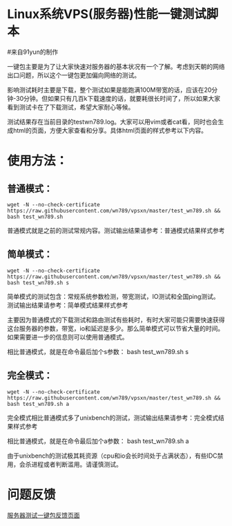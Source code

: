 # Linux系统VPS(服务器)性能一键测试脚本
#来自91yun的制作

一键包主要是为了让大家快速对服务器的基本状况有一个了解。考虑到天朝的网络出口问题，所以这个一键包更加偏向网络的测试。

影响测试耗时主要是下载，整个测试如果是能跑满100M带宽的话，应该在20分钟-30分钟。但如果只有几百k下载速度的话，就要耗很长时间了，所以如果大家看到测试卡在了下载测试，希望大家耐心等候。

测试结果存在当前目录的testwn789.log。大家可以用vim或者cat看，同时也会生成html的页面，方便大家查看和分享。具体html页面的样式参考以下内容。

# 使用方法：

## 普通模式：

    wget -N --no-check-certificate https://raw.githubusercontent.com/wn789/vpsxn/master/test_wn789.sh && bash test_wn789.sh
    
普通模式就是之前的测试常规内容。测试输出结果请参考：普通模式结果样式参考

## 简单模式：

    wget -N --no-check-certificate https://raw.githubusercontent.com/wn789/vpsxn/master/test_wn789.sh && bash test_wn789.sh s
    
简单模式的测试包含：常规系统参数检测，带宽测试，IO测试和全国ping测试。测试输出结果请参考：简单模式结果样式参考

主要因为普通模式的下载测试和路由测试有些耗时，有时大家可能只需要快速获得这台服务器的参数，带宽，io和延迟是多少。那么简单模式可以节省大量的时间。如果需要进一步的信息则可以使用普通模式。

相比普通模式，就是在命令最后加个s参数： bash test_wn789.sh s

## 完全模式：

    wget -N --no-check-certificate https://raw.githubusercontent.com/wn789/vpsxn/master/test_wn789.sh && bash test_wn789.sh a
    
完全模式相比普通模式多了unixbench的测试，测试输出结果请参考：完全模式结果样式参考

相比普通模式，就是在命令最后加个a参数： bash test_wn789.sh a

由于unixbench的测试极其耗资源（cpu和io会长时间处于占满状态），有些IDC禁用，会杀进程或者判断滥用。请谨慎测试。

# 问题反馈

[服务器测试一键包反馈页面](https://www.wn789.com/4705.html)
